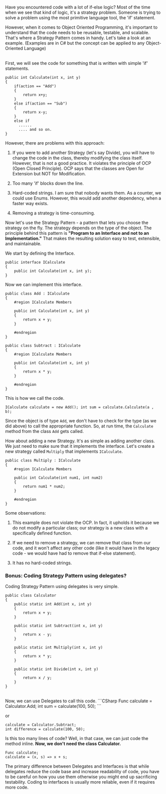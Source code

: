 Have you encountered code with a lot of if-else logic? Most of the time when we see that kind of logic, it's a strategy problem. Someone is trying to solve a problem using the most primitive language tool, the 'if' statement. 

However, when it comes to Object Oriented Programming, it's important to understand that the code needs to be reusable, testable, and scalable. That's where a Strategy Pattern comes in handy. Let's take a look at an example. (Examples are in C# but the concept can be applied to any Object-Oriented Language)

<br>
First, we will see the code for something that is written with simple 'if' statements.


```CSharp
public int Calculate(int x, int y)
{
	if(action == "Add")
    {
    	return x+y;
    }
    else if(action == "Sub")
    {
    	return x-y;
    }
    else if
      ......
      .... and so on.
}
```

However, there are problems with this approach:

1. If you were to add another Strategy (let's say Divide), you will have to change the code in the class, thereby modifying the class itself. However, that is not a good practice. It violates the principle of OCP (Open Closed Principle). OCP says that the classes are Open for Extension but NOT for Modification. 

2. Too many 'if' blocks down the line. 

3. Hard-coded strings. I am sure that nobody wants them. As a counter, we could use Enums. However, this would add another dependency, when a faster way exists.

4. Removing a strategy is time-consuming. 

Now let's use the Strategy Pattern - a pattern that lets you choose the strategy on the fly. The strategy depends on the type of the object. The principle behind this pattern is **"Program to an Interface and not to an Implementation."** That makes the resulting solution easy to test, extensible, and maintainable. 

We start by defining the Interface. 
```CSharp
public interface ICalculate
{
	public int Calculate(int x, int y);
}
  ```

Now we can implement this interface. 

```CSharp
public class Add : ICalculate
{
    #region ICalculate Members

    public int Calculate(int x, int y)
    {
        return x + y;
    }

    #endregion
}

public class Subtract : ICalculate
{
    #region ICalculate Members

    public int Calculate(int x, int y)
    {
        return x * y;
    }

    #endregion
}
```

This is how we call the code. 
```CSharp
ICalculate calculate = new Add(); int sum = calculate.Calculate(a , b);
```

Since the object is of type `Add`, we don't have to check for the type (as we did above) to call the appropriate function. So, at run time, the `Calculate` method from the class `Add` gets called. 

How about adding a new Strategy. It's as simple as adding another class. We just need to make sure that it implements the interface. Let's create a new strategy called `Multiply` that implements `ICalculate`. 

```CSharp
public class Multiply : ICalculate
{
    #region ICalculate Members

    public int Calculate(int num1, int num2)
    {
        return num1 * num2;
    }

    #endregion
}
```

Some observations:

1. This example does not violate the OCP. In fact, it upholds it because we do not modify a particular class; our strategy is a new class with a specifically defined function.

2. If we need to remove a strategy, we can remove that class from our code, and it won't affect any other code (like it would have in the legacy code - we would have had to remove that if-else statement). 

3. It has no hard-coded strings. 

### Bonus: Coding Strategy Pattern using delegates?

Coding Strategy Pattern using delegates is very simple.

```CSharp
public class Calculator
{
    public static int Add(int x, int y)
    {
        return x + y;
    }

    public static int Subtract(int x, int y)
    {
        return x - y;
    }

    public static int Multiply(int x, int y)
    {
        return x * y;
    }

    public static int Divide(int x, int y)
    {
        return x / y;
    }
}
 ```
 
<br>
Now, we can use Delegates to call this code. 
```CSharp
Func calculate = Calculator.Add;
int sum = calculate(100, 50);
```

or 
```CSharp
calculate = Calculator.Subtract;
int difference = calculate(100, 50);
 ```

Is this too many lines of code? Well, in that case, we can just code the method inline. **Now, we don't need the class Calculator.**
```CSharp
Func calculate;
calculate = (x, s) => x + s;
```

The primary difference between Delegates and Interfaces is that while delegates reduce the code base and increase readability of code, you have to be careful on how you use them otherwise you might end up sacrificing testability. Coding to interfaces is usually more reliable, even if it requires more code.
						